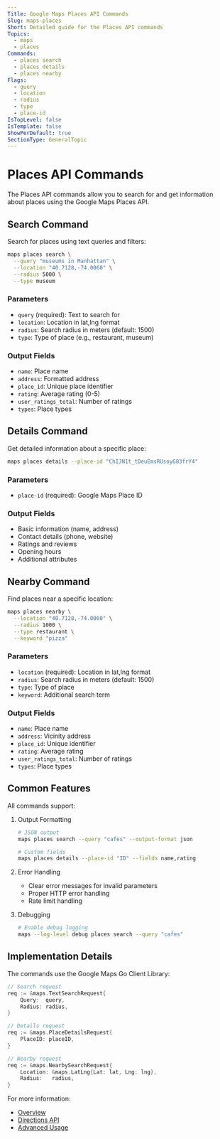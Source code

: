 ```yaml
---
Title: Google Maps Places API Commands
Slug: maps-places
Short: Detailed guide for the Places API commands
Topics:
  - maps
  - places
Commands:
  - places search
  - places details
  - places nearby
Flags:
  - query
  - location
  - radius
  - type
  - place-id
IsTopLevel: false
IsTemplate: false
ShowPerDefault: true
SectionType: GeneralTopic
---
```


# Places API Commands

The Places API commands allow you to search for and get information about places using the Google Maps Places API.

## Search Command

Search for places using text queries and filters:

```bash
maps places search \
  --query "museums in Manhattan" \
  --location "40.7128,-74.0060" \
  --radius 5000 \
  --type museum
```

### Parameters

- `query` (required): Text to search for
- `location`: Location in lat,lng format
- `radius`: Search radius in meters (default: 1500)
- `type`: Type of place (e.g., restaurant, museum)

### Output Fields

- `name`: Place name
- `address`: Formatted address
- `place_id`: Unique place identifier
- `rating`: Average rating (0-5)
- `user_ratings_total`: Number of ratings
- `types`: Place types

## Details Command

Get detailed information about a specific place:

```bash
maps places details --place-id "ChIJN1t_tDeuEmsRUsoyG83frY4"
```

### Parameters

- `place-id` (required): Google Maps Place ID

### Output Fields

- Basic information (name, address)
- Contact details (phone, website)
- Ratings and reviews
- Opening hours
- Additional attributes

## Nearby Command

Find places near a specific location:

```bash
maps places nearby \
  --location "40.7128,-74.0060" \
  --radius 1000 \
  --type restaurant \
  --keyword "pizza"
```

### Parameters

- `location` (required): Location in lat,lng format
- `radius`: Search radius in meters (default: 1500)
- `type`: Type of place
- `keyword`: Additional search term

### Output Fields

- `name`: Place name
- `address`: Vicinity address
- `place_id`: Unique identifier
- `rating`: Average rating
- `user_ratings_total`: Number of ratings
- `types`: Place types

## Common Features

All commands support:

1. Output Formatting
   ```bash
   # JSON output
   maps places search --query "cafes" --output-format json
   
   # Custom fields
   maps places details --place-id "ID" --fields name,rating
   ```

2. Error Handling
   - Clear error messages for invalid parameters
   - Proper HTTP error handling
   - Rate limit handling

3. Debugging
   ```bash
   # Enable debug logging
   maps --log-level debug places search --query "cafes"
   ```

## Implementation Details

The commands use the Google Maps Go Client Library:

```go
// Search request
req := &maps.TextSearchRequest{
    Query:  query,
    Radius: radius,
}

// Details request
req := &maps.PlaceDetailsRequest{
    PlaceID: placeID,
}

// Nearby request
req := &maps.NearbySearchRequest{
    Location: &maps.LatLng{Lat: lat, Lng: lng},
    Radius:   radius,
}
```

For more information:
- [Overview](01-overview.md)
- [Directions API](03-directions.md)
- [Advanced Usage](04-advanced.md) 
